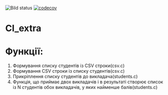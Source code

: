 ![Bild status](https://travis-ci.org/Valzavator/CI_extra.svg?branch=master)
[![codecov](https://codecov.io/gh/Valzavator/CI_extra/branch/master/graph/badge.svg)](https://codecov.io/gh/Valzavator/CI_extra)
# CI_extra

# Функції:
1. Формування списку студентів із CSV строки(сsv.c)
2. Формування CSV строки із списку студентів(csv.c)
3. Прикріплення списку студентів до викладача(students.c)
4. Функція, що приймає двох викладачів і в результаті створює список із N студентів обох викладачів, у яких найменше балів(students.c)
